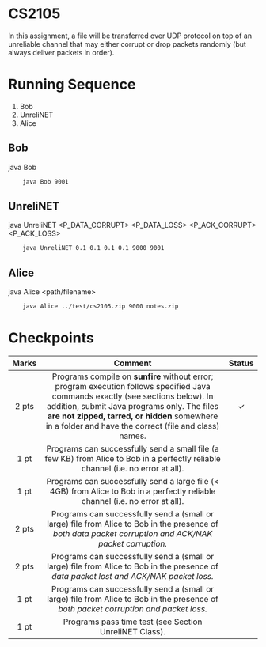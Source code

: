 # CS2105 
 In this assignment, a file will be transferred over UDP protocol on top of an unreliable channel that may either corrupt or drop packets randomly (but always deliver packets in order).

#  Running Sequence
   1.	Bob
   1.	UnreliNET
   1.	Alice

## Bob
java Bob <rvcPort>
``` Bash
	java Bob 9001
```
## UnreliNET
java UnreliNET <P_DATA_CORRUPT> <P_DATA_LOSS> <P_ACK_CORRUPT> <P_ACK_LOSS> <unreliNetPort> <rcvPort>
``` Bash
	java UnreliNET 0.1 0.1 0.1 0.1 9000 9001
```
## Alice
java Alice <path/filename> <unreliNetPort> <rcvFileName>
``` Bash
	java Alice ../test/cs2105.zip 9000 notes.zip
```

# Checkpoints
 | Marks | Comment | Status |
 | :---: | :-----: | :----: |
 | 2 pts | Programs compile on **sunfire** without error; program execution follows specified Java commands exactly (see sections below). In addition, submit Java programs only. The files **are not zipped, tarred, or hidden** somewhere in a folder and have the correct (file and class) names. | ✓ |
 | 1 pt  | Programs can successfully send a small file (a few KB) from Alice to Bob in a perfectly reliable channel (i.e. no error at all). 	|   |
 | 1 pt  | Programs can successfully send a large file (< 4GB) from Alice to Bob in a perfectly reliable channel (i.e. no error at all). 	|   |
 | 2 pts | Programs can successfully send a (small or large) file from Alice to Bob in the presence of _both data packet corruption and ACK/NAK packet corruption._ |   |
 | 2 pts | Programs can successfully send a (small or large) file from Alice to Bob in the presence of _data packet lost and ACK/NAK packet loss._		    |   |
 | 1 pt  | Programs can successfully send a (small or large) file from Alice to Bob in the presence of _both packet corruption and packet loss._		    |   |
 | 1 pt  | Programs pass time test (see Section UnreliNET Class). 	|   |
 
